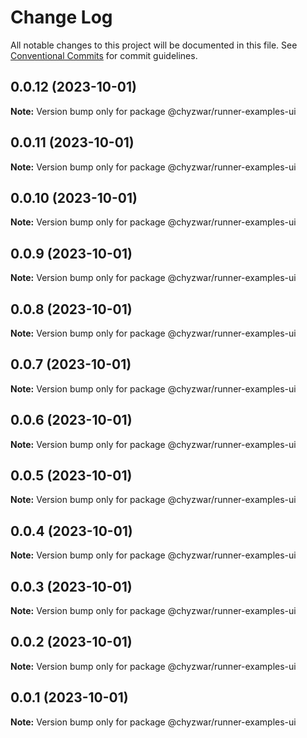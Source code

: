 # Change Log

All notable changes to this project will be documented in this file.
See [Conventional Commits](https://conventionalcommits.org) for commit guidelines.

## 0.0.12 (2023-10-01)

**Note:** Version bump only for package @chyzwar/runner-examples-ui





## 0.0.11 (2023-10-01)

**Note:** Version bump only for package @chyzwar/runner-examples-ui





## 0.0.10 (2023-10-01)

**Note:** Version bump only for package @chyzwar/runner-examples-ui





## 0.0.9 (2023-10-01)

**Note:** Version bump only for package @chyzwar/runner-examples-ui





## 0.0.8 (2023-10-01)

**Note:** Version bump only for package @chyzwar/runner-examples-ui





## 0.0.7 (2023-10-01)

**Note:** Version bump only for package @chyzwar/runner-examples-ui





## 0.0.6 (2023-10-01)

**Note:** Version bump only for package @chyzwar/runner-examples-ui





## 0.0.5 (2023-10-01)

**Note:** Version bump only for package @chyzwar/runner-examples-ui





## 0.0.4 (2023-10-01)

**Note:** Version bump only for package @chyzwar/runner-examples-ui





## 0.0.3 (2023-10-01)

**Note:** Version bump only for package @chyzwar/runner-examples-ui





## 0.0.2 (2023-10-01)

**Note:** Version bump only for package @chyzwar/runner-examples-ui





## 0.0.1 (2023-10-01)

**Note:** Version bump only for package @chyzwar/runner-examples-ui
